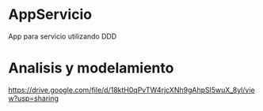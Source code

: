 # AppServicio 
App para servicio utilizando DDD

# Analisis y modelamiento

https://drive.google.com/file/d/18ktH0qPvTW4rjcXNh9gAhpSl5wuX_8yl/view?usp=sharing
